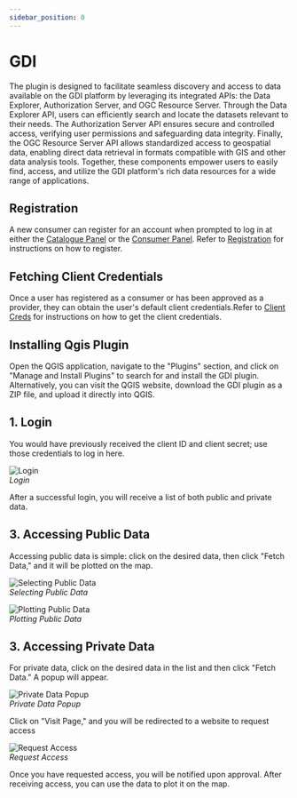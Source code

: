```yaml
---
sidebar_position: 0
---
```


# GDI

The plugin is designed to facilitate seamless discovery and access to data available on the GDI platform by leveraging its integrated APIs: the Data Explorer, Authorization Server, and OGC Resource Server. Through the Data Explorer API, users can efficiently search and locate the datasets relevant to their needs. The Authorization Server API ensures secure and controlled access, verifying user permissions and safeguarding data integrity. Finally, the OGC Resource Server API allows standardized access to geospatial data, enabling direct data retrieval in formats compatible with GIS and other data analysis tools. Together, these components empower users to easily find, access, and utilize the GDI platform's rich data resources for a wide range of applications.

## Registration

A new consumer can register for an account when prompted to log in at either the [Catalogue Panel](https://catalogue.gsx.org.in) or the [Consumer Panel](https://catalogue.gsx.org.in/consumer). Refer to [Registration](../registration.md) for instructions on how to register.

## Fetching Client Credentials

Once a user has registered as a consumer or has been approved as a provider, they can obtain the user's default client credentials.Refer to [Client Creds](../client-credentials.md) for instructions on how to get the client credentials.

## Installing Qgis Plugin

Open the QGIS application, navigate to the "Plugins" section, and click on "Manage and Install Plugins" to search for and install the GDI plugin. Alternatively, you can visit the QGIS website, download the GDI plugin as a ZIP file, and upload it directly into QGIS.

## 1. Login

You would have previously received the client ID and client secret; use those credentials to log in here.

![Login](../resources/auth/GDI_plugin/Login.png)<br/> *Login*

After a successful login, you will receive a list of both public and private data.

## 3. Accessing Public Data

Accessing public data is simple: click on the desired data, then click "Fetch Data," and it will be plotted on the map.

![Selecting Public Data](../resources/auth/GDI_plugin/Public_data_select.png)<br/> *Selecting Public Data*

![Plotting Public Data](../resources/auth/GDI_plugin/Public_data_Plot.png)<br/> *Plotting Public Data*

## 3. Accessing Private Data

For private data, click on the desired data in the list and then click "Fetch Data." A popup will appear.

![Private Data Popup](../resources/auth/GDI_plugin/Private_data_popup.png)<br/> *Private Data Popup*

Click on "Visit Page," and you will be redirected to a website to request access

![Request Access](../resources/auth/GDI_plugin/Redirect2.png)<br/> *Request Access*

Once you have requested access, you will be notified upon approval. After receiving access, you can use the data to plot it on the map.